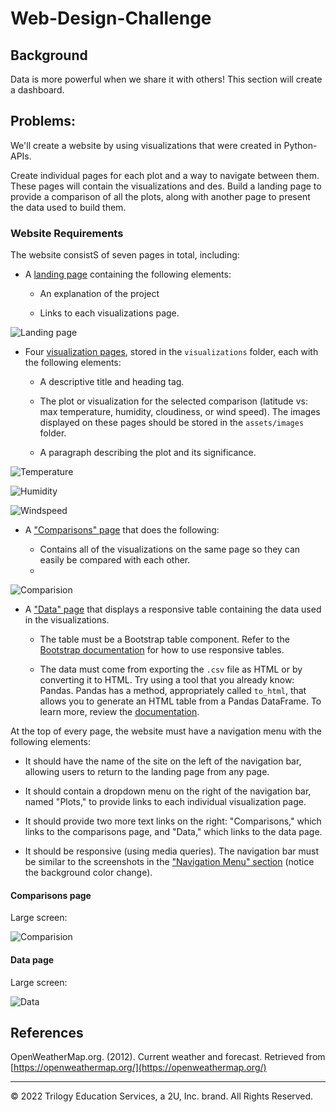 # Web-Design-Challenge
## Background

Data is more powerful when we share it with others! This section will create a dashboard.


## Problems:

We'll create a website by using visualizations that were created in Python-APIs.

Create individual pages for each plot and a way to navigate between them. These pages will contain the visualizations and des. Build a landing page to provide a comparison of all the plots, along with another page to present the data used to build them.

### Website Requirements

The website consistS of seven pages in total, including:

* A [landing page](#landing-page) containing the following elements:

  * An explanation of the project

  * Links to each visualizations page. 

![Landing page](https://user-images.githubusercontent.com/100891182/181826113-bb8df3e2-a5bf-41a2-a2b9-9b8413165a35.jpeg)

* Four [visualization pages](#visualization-pages), stored in the `visualizations` folder, each with the following elements:

  * A descriptive title and heading tag.

  * The plot or visualization for the selected comparison (latitude vs: max temperature, humidity, cloudiness, or wind speed). The images displayed on these pages should be stored in the `assets/images` folder.

  * A paragraph describing the plot and its significance.

![Temperature](https://user-images.githubusercontent.com/100891182/181826951-bada7460-a387-4f00-aaf3-99e2bdfa0188.jpeg)

![Humidity](https://user-images.githubusercontent.com/100891182/181827049-a4605f62-1f78-41c8-a73c-6c29a3b03108.jpeg)


![Windspeed](https://user-images.githubusercontent.com/100891182/181827082-2913d45e-89be-4074-8973-c940c14982a0.jpeg)





* A ["Comparisons" page](#comparisons-page) that does the following:

  * Contains all of the visualizations on the same page so they can easily be compared with each other.
  * 
![Comparision](https://user-images.githubusercontent.com/100891182/181827017-0a9935f3-7d5a-4f49-a7e6-4bd9759a9278.jpeg)

   
   
   
* A ["Data" page](#data-page) that displays a responsive table containing the data used in the visualizations.

  * The table must be a Bootstrap table component. Refer to the [Bootstrap documentation](https://getbootstrap.com/docs/4.3/content/tables/#responsive-tables) for how to use responsive tables. 

  * The data must come from exporting the `.csv` file as HTML or by converting it to HTML. Try using a tool that you already know: Pandas. Pandas has a method, appropriately called `to_html`, that allows you to generate an HTML table from a Pandas DataFrame. To learn more, review the [documentation](https://pandas.pydata.org/pandas-docs/version/0.17.0/generated/pandas.DataFrame.to_html.html).

At the top of every page, the website must have a navigation menu with the following elements:

* It should have the name of the site on the left of the navigation bar, allowing users to return to the landing page from any page.

* It should contain a dropdown menu on the right of the navigation bar, named "Plots," to provide links to each individual visualization page.

* It should provide two more text links on the right: "Comparisons," which links to the comparisons page, and "Data," which links to the data page.

* It should be responsive (using media queries). The navigation bar must be similar to the screenshots in the ["Navigation Menu" section](#navigation-menu) (notice the background color change).

#### <a id="comparisons-page"></a>Comparisons page

Large screen:

![Comparision](https://user-images.githubusercontent.com/100891182/181826285-7acb33ff-e64d-4fbf-8b76-898d73dcf083.jpeg)



#### <a id="data-page"></a>Data page

Large screen:

![Data](https://user-images.githubusercontent.com/100891182/181826340-1dd9dc74-cc84-493e-bb6c-2827a15c6280.jpeg)




## References

OpenWeatherMap.org. (2012). Сurrent weather and forecast. Retrieved from [https://openweathermap.org/](https://openweathermap.org/)

- - -

© 2022 Trilogy Education Services, a 2U, Inc. brand. All Rights Reserved.

